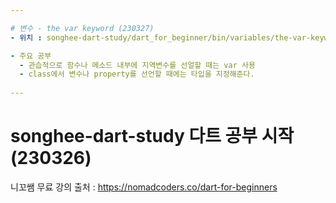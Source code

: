 ```yaml
---

# 변수 - the var keyword (230327)
- 위치 : songhee-dart-study/dart_for_beginner/bin/variables/the-var-keyword.dart

- 주요 공부 
  - 관습적으로 함수나 메소드 내부에 지역변수를 선얼할 때는 var 사용
  - class에서 변수나 property를 선언할 때에는 타입을 지정해준다.
  
---  
```

  
# songhee-dart-study 다트 공부 시작 (230326)
니꼬쌤 무료 강의 
출처 : https://nomadcoders.co/dart-for-beginners
